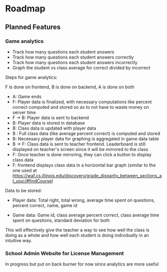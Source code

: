 # Roadmap

## Planned Features

 ### Game analytics
 - Track how many questions each student answers
 - Track how many questions each student answers correctly
 - Track how many questions each student answers incorrectly
 - Graph the student vs class average for correct divided by incorrect

Steps for game analytics:

F is done on frontend, B is done on backend, A is done on both

- A: Game ends
- F: Player data is finalized, with necessary computations like percent correct computed and stored so as to not have to waste money on server time
- F -> B: Player data is sent to backend
- B: Player data is stored in database
- B: Class data is updated with player data
- B : Full class data (like average percent correct) is computed and stored
- B: Necessary player data for graphing is aggregated in game data table
- B -> F: Class data is sent to teacher frontend. Leaderboard is still displayed on teacher's screen since it will be mirrored to the class
- F: Once teacher is done mirroring, they can click a button to display class data
- F: frontend displays class data in a horizontal bar graph (similar to the one used at https://waf.cs.illinois.edu/discovery/grade_disparity_between_sections_at_uiuc/#findCourse)

Data to be stored: 

- Player data: Total right, total wrong, average time spent on questions, percent correct, name, game id

- Game data: Game id, class average percent correct, class average time spent on questions, standard deviation for both

This will effectively give the teacher a way to see how well the class is doing as a whole and how well each student is doing individually in an intuitive way.

### School Admin Website for License Management

In progress but put on back burner for now since analytics are more useful